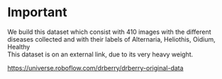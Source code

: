 # Important
We build this dataset which consist with 410 images with the different diseases collected and with their labels of Alternaria, Heliothis, Oidium, Healthy  
This dataset is on an external link, due to its very heavy weight.

https://universe.roboflow.com/drberry/drberry-original-data 